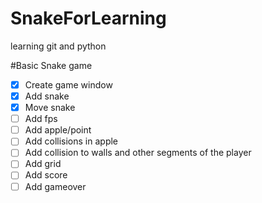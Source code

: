 # SnakeForLearning
learning git and python

#Basic Snake game

- [x] Create game window
- [x] Add snake
- [x] Move snake
- [ ] Add fps
- [ ] Add apple/point
- [ ] Add collisions in apple
- [ ] Add collision to walls and other segments of the player
- [ ] Add grid
- [ ] Add score
- [ ] Add gameover
